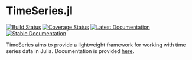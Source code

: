 TimeSeries.jl
============
[![Build Status](https://github.com/JuliaStats/TimeSeries.jl/workflows/CI/badge.svg)](https://github.com/JuliaStats/TimeSeries.jl/actions?query=workflow%3ACI)
[![Coverage Status](https://codecov.io/gh/JuliaStats/TimeSeries.jl/branch/master/graph/badge.svg)](https://codecov.io/gh/JuliaStats/TimeSeries.jl)
[![Latest Documentation](https://img.shields.io/badge/docs-dev-blue.svg)](https://JuliaStats.github.io/TimeSeries.jl/dev)
[![Stable Documentation](https://img.shields.io/badge/docs-stable-blue.svg)](https://JuliaStats.github.io/TimeSeries.jl/stable)

TimeSeries aims to provide a lightweight framework for working with time series data in Julia.
Documentation is provided [here](http://juliastats.github.io/TimeSeries.jl/latest/).
